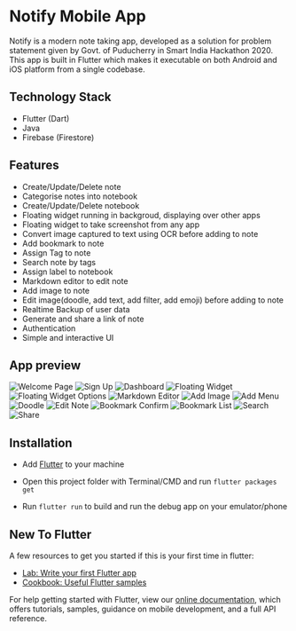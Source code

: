 # Notify Mobile App

Notify is a modern note taking app, developed as a solution for problem statement given by Govt. of Puducherry in Smart India Hackathon 2020. This app is built in Flutter which makes it executable on both Android and iOS platform from a single codebase.

## Technology Stack
- Flutter (Dart)
- Java
- Firebase (Firestore)

## Features
- Create/Update/Delete note
- Categorise notes into notebook
- Create/Update/Delete notebook
- Floating widget running in backgroud, displaying over other apps
- Floating widget to take screenshot from any app
- Convert image captured to text using OCR before adding to note
- Add bookmark to note
- Assign Tag to note
- Search note by tags
- Assign label to notebook
- Markdown editor to edit note
- Add image to note
- Edit image(doodle, add text, add filter, add emoji) before adding to note
- Realtime Backup of user data
- Generate and share a link of note
- Authentication
- Simple and interactive UI

## App preview
![Welcome Page](mobile_app/screenshots/welcome_page_notify.png "Welcome Page")
![Sign Up](mobile_app/screenshots/sign_up_notify.png "Sign Up")
![Dashboard](mobile_app/screenshots/dashboard_notify.png "Dashboard")
![Floating Widget](mobile_app/screenshots/floating_widget_notify.png "Floating Widget")
![Floating Widget Options](mobile_app/screenshots/floating_widget_options_notify.png "Floating Widget Options")
![Markdown Editor](mobile_app/screenshots/markdown_editor_notify.png "Markdown Editor")
![Add Image](mobile_app/screenshots/add_image_notify.png "Add Image")
![Add Menu](mobile_app/screenshots/add_menu_notify.png "Add Menu")
![Doodle](mobile_app/screenshots/doodle_notify.png "Doodle")
![Edit Note](mobile_app/screenshots/edit_note_notify.png "Edit Note")
![Bookmark Confirm](mobile_app/screenshots/bookmark_confirm_notify.png "Bookmark Confirm")
![Bookmark List](mobile_app/screenshots/bookmark_list_notify.png "Bookmark List")
![Search](mobile_app/screenshots/search_notify.png "Search")
![Share](mobile_app/screenshots/share_notify.png "Share")


## Installation

- Add [Flutter](https://flutter.dev/docs/get-started/install) to your machine

- Open this project folder with Terminal/CMD and run `flutter packages get`

- Run `flutter run` to build and run the debug app on your emulator/phone

## New To Flutter
A few resources to get you started if this is your first time in flutter:

- [Lab: Write your first Flutter app](https://flutter.dev/docs/get-started/codelab)
- [Cookbook: Useful Flutter samples](https://flutter.dev/docs/cookbook)

For help getting started with Flutter, view our
[online documentation](https://flutter.dev/docs), which offers tutorials,
samples, guidance on mobile development, and a full API reference.


